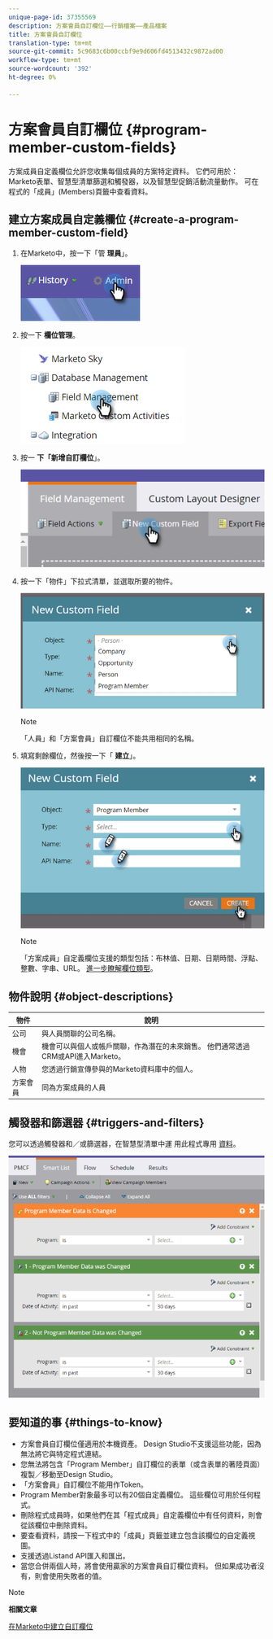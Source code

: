 ```yaml
---
unique-page-id: 37355569
description: 方案會員自訂欄位——行銷檔案——產品檔案
title: 方案會員自訂欄位
translation-type: tm+mt
source-git-commit: 5c9683c6b00ccbf9e9d606fd4513432c9872ad00
workflow-type: tm+mt
source-wordcount: '392'
ht-degree: 0%

---
```



# 方案會員自訂欄位 {#program-member-custom-fields}

方案成員自定義欄位允許您收集每個成員的方案特定資料。 它們可用於：Marketo表單、智慧型清單篩選和觸發器，以及智慧型促銷活動流量動作。 可在程式的「成員」(Members)頁籤中查看資料。

## 建立方案成員自定義欄位 {#create-a-program-member-custom-field}

1. 在Marketo中，按一下「管 **理員**」。

   ![](assets/one.png)

1. 按一下 **欄位管理**。

   ![](assets/two.png)

1. 按一 **下「新增自訂欄位**」。

   ![](assets/three.png)

1. 按一下「物件」下拉式清單，並選取所要的物件。

   ![](assets/four.png)

   >[!NOTE]
   >
   >「人員」和「方案會員」自訂欄位不能共用相同的名稱。

1. 填寫剩餘欄位，然後按一下「 **建立**」。

   ![](assets/five.png)

   >[!NOTE]
   >
   >「方案成員」自定義欄位支援的類型包括：布林值、日期、日期時間、浮點、整數、字串、URL。 [進一步瞭解欄位類型](http://docs.marketo.com/x/Wwgt)。

## 物件說明 {#object-descriptions}

| 物件 | 說明 |
|---|---|
| 公司 | 與人員關聯的公司名稱。 |
| 機會 | 機會可以與個人或帳戶關聯，作為潛在的未來銷售。 他們通常透過CRM或API進入Marketo。 |
| 人物 | 您透過行銷宣傳參與的Marketo資料庫中的個人。 |
| 方案會員 | 同為方案成員的人員 |

## 觸發器和篩選器 {#triggers-and-filters}

您可以透過觸發器和／或篩選器，在智慧型清單中運 [](http://docs.marketo.com/x/PoAR)用此程式專用 [資料](http://docs.marketo.com/x/2YAI)。

![](assets/six.png)

## 要知道的事 {#things-to-know}

* 方案會員自訂欄位僅適用於本機資產。 Design Studio不支援這些功能，因為無法將它與特定程式連結。
* 您無法將包含「Program Member」自訂欄位的表單（或含表單的著陸頁面）複製／移動至Design Studio。
* 「方案會員」自訂欄位不能用作Token。
* Program Member對象最多可以有20個自定義欄位。 這些欄位可用於任何程式。
* 刪除程式成員時，如果他們在其「程式成員」自定義欄位中有任何資料，則會從該欄位中刪除資料。
* 要查看資料，請按一下程式中的「成員」頁籤並建立包含該欄位的自定義視圖。
* 支援透過Listand [](http://docs.marketo.com/x/egAk)[](http://developers.marketo.com/)API匯入和匯出。
* 當您合併兩個人時，將會使用贏家的方案會員自訂欄位資料。 但如果成功者沒有，則會使用失敗者的值。

>[!NOTE]
>
>**相關文章**
>
>[在Marketo中建立自訂欄位](../../../../product-docs/administration/field-management/create-a-custom-field-in-marketo.md)

